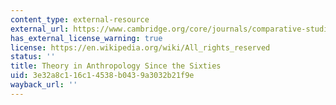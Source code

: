 ```yaml
---
content_type: external-resource
external_url: https://www.cambridge.org/core/journals/comparative-studies-in-society-and-history/article/abs/theory-in-anthropology-since-the-sixties/E1A11A2339C17170C6BAB501824DF010
has_external_license_warning: true
license: https://en.wikipedia.org/wiki/All_rights_reserved
status: ''
title: Theory in Anthropology Since the Sixties
uid: 3e32a8c1-16c1-4538-b043-9a3032b21f9e
wayback_url: ''
---
```

